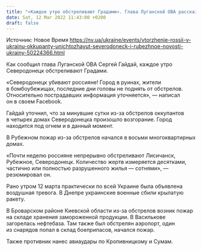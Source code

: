 ```yaml
---
title: "«Каждое утро обстреливают Градами». Глава Луганской ОВА рассказал о разрушениях в Северодонецке и Рубежном"
date: Sat, 12 Mar 2022 11:43:00 +0200
draft: false
---
```

Источник: Новое Время https://nv.ua/ukraine/events/vtorzhenie-rossii-v-ukrainu-okkupanty-unichtozhayut-severodoneck-i-rubezhnoe-novosti-ukrainy-50224366.html


 Как сообщил глава Луганской ОВА Сергей Гайдай, каждое утро Северодонецк обстреливают Градами.

«Северодонецк убивают россияне! Город в руинах, жители в бомбоубежищах, последние дни головы не поднять от обстрелов. Относительно пострадавших информация уточняется», — написал он в своем Facebook.

Гайдай уточнил, что за минувшие сутки из-за обстрелов оккупантов в четырех домах Северодонецка произошло возгорание. Город находится под огнем и в данный момент.

В Рубежном пожар из-за обстрелов начался в восьми многоквартирных домах.

«Почти неделю россияне непрерывно обстреливают Лисичанск, Рубежное, Северодонецк. Количество жертв измеряется десятками, частично или полностью разрушенного жилья — сотнями», — резюмировал он.

Рано утром 12 марта практически по всей Украине была объявлена воздушная тревога. В Днепре украинские военные сбили крылатую ракету.

В Броварском районе Киевской области из-за обстрелов возник пожар на складе хранения замороженной продукции. В Василькове загорелась нефтебаза. Там также был обстрелян аэропорт, один из снарядов попал в склад боеприпасов, начался пожар.

Также противник нанес авиаудары по Кропивницкому и Сумам.
